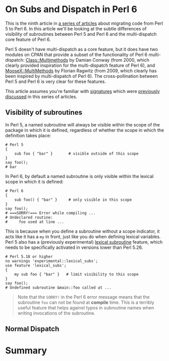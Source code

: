 On Subs and Dispatch in Perl 6
==============================

This is the ninth article in
[a series of articles](https://opensource.com/users/lizmat) about migrating
code from Perl 5 to Perl 6.  In this article we'll be looking at the subtle
differences of visibility of subroutines between Perl 5 and Perl 6 and the
multi-dispatch core feature of Perl 6.

Perl 5 doesn't have multi-dispatch as a core feature, but it does have two
modules on CPAN that provide a subset of the functionality of Perl 6
multi-dispatch:
[Class::Multimethods](https://metacpan.org/pod/Class::Multimethods) by Damian
Conway (from 2000, which clearly provided inspiration for the multi-dispatch
feature of Perl 6), and
[MooseX::MultiMethods](https://metacpan.org/pod/MooseX::MultiMethods) by
Florian Ragwitz (from 2009, which clearly has been inspired by multi-dispatch
of Perl 6).  The cross-pollination between Perl 5 and Perl 6 is very clear for
these features.

This article assumes you're familiar with
[signatures](https://docs.perl6.org/type/Signature) which were
[previously discussed](https://opensource.com/article/18/9/signatures-perl-6)
in this series of articles.

Visibility of subroutines
-------------------------
In Perl 5, a named subroutine will always be visible within the scope of
the package in which it is defined, regardless of whether the scope in which
the definition takes place:

    # Perl 5
    {
        sub foo { "bar" }       # visible outside of this scope
    }
    say foo();
    # bar

In Perl 6, by default a named subroutine is only visible within the lexical
scope in which it is defined:

    # Perl 6
    {
        sub foo() { "bar" }     # only visible in this scope
    }
    say foo();
    # ===SORRY!=== Error while compiling ...
    # Undeclared routine:
    #     foo used at line ...

This is because when you define a subroutine without a scope indicator, it
acts like it has a `my` in front, just like you do when defining lexical
variables.  Perl 5 also has a (previously experimental)
[lexical subroutine](https://perldoc.pl/perlsub#Lexical-Subroutines)
feature, which needs to be specifically activated in versions lower than
Perl 5.26.

    # Perl 5.18 or higher
    no warnings 'experimental::lexical_subs';
    use feature 'lexical_subs';
    {
        my sub foo { "bar" }   # limit visibility to this scope
    }
    say foo();
    # Undefined subroutine &main::foo called at ...

> Note that the `SORRY!` in the Perl 6 error message  means that the
> subroutine `foo` can not be found at **compile** time.  This is a
> terribly useful feature that helps against typos in subroutine names
> when writing invocations of the subroutine.

Normal Dispatch
---------------



Summary
=======
